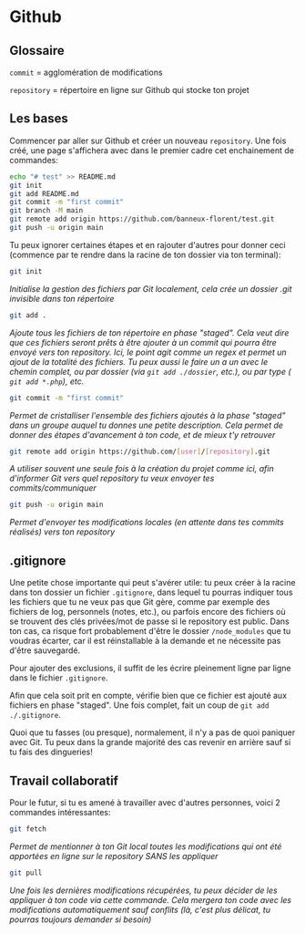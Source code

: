 # Github

## Glossaire

`commit` =  agglomération de modifications

`repository` = répertoire en ligne sur Github qui stocke ton projet

## Les bases

Commencer par aller sur Github et créer un nouveau `repository`. Une fois créé, une page s'affichera avec dans le premier cadre cet enchainement de commandes:

```bash
echo "# test" >> README.md
git init
git add README.md
git commit -m "first commit"
git branch -M main
git remote add origin https://github.com/banneux-florent/test.git
git push -u origin main
```
Tu peux ignorer certaines étapes et en rajouter d'autres pour donner ceci (commence par te rendre dans la racine de ton dossier via ton terminal):

```bash
git init
```
_Initialise la gestion des fichiers par Git localement, cela crée un dossier .git invisible dans ton répertoire_

```bash
git add .
```
_Ajoute tous les fichiers de ton répertoire en phase "staged". Cela veut dire que ces fichiers seront prêts à être ajouter à un commit qui pourra être envoyé vers ton repository. Ici, le point agit comme un regex et permet un ajout de la totalité des fichiers. Tu peux aussi le faire un a un avec le chemin complet, ou par dossier (via `git add ./dossier`, etc.), ou par type ( `git add *.php`), etc._

```bash
git commit -m "first commit"
```
_Permet de cristalliser l'ensemble des fichiers ajoutés à la phase "staged" dans un groupe auquel tu donnes une petite description. Cela permet de donner des étapes d'avancement à ton code, et de mieux t'y retrouver_

```bash
git remote add origin https://github.com/[user]/[repository].git
```
_A utiliser souvent une seule fois à la création du projet comme ici, afin d'informer Git vers quel repository tu veux envoyer tes commits/communiquer_

```bash
git push -u origin main
```
_Permet d'envoyer tes modifications locales (en attente dans tes commits réalisés) vers ton repository_


## .gitignore

Une petite chose importante qui peut s'avérer utile: tu peux créer à la racine dans ton dossier un fichier `.gitignore`, dans lequel tu pourras indiquer tous les fichiers que tu ne veux pas que Git gère, comme par exemple des fichiers de log, personnels (notes, etc.), ou parfois encore des fichiers où se trouvent des clés privées/mot de passe si le repository est public. Dans ton cas, ca risque fort probablement d'être le dossier `/node_modules` que tu voudras écarter, car il est réinstallable à la demande et ne nécessite pas d'être sauvegardé.

Pour ajouter des exclusions, il suffit de les écrire pleinement ligne par ligne dans le fichier `.gitignore`.

Afin que cela soit prit en compte, vérifie bien que ce fichier est ajouté aux fichiers en phase "staged". Une fois complet, fait un coup de `git add ./.gitignore`.

Quoi que tu fasses (ou presque), normalement, il n'y a pas de quoi paniquer avec Git. Tu peux dans la grande majorité des cas revenir en arrière sauf si tu fais des dingueries!

## Travail collaboratif

Pour le futur, si tu es amené à travailler avec d'autres personnes, voici 2 commandes intéressantes:

```bash
git fetch
```
_Permet de mentionner à ton Git local toutes les modifications qui ont été apportées en ligne sur le repository SANS les appliquer_

```bash
git pull
```
_Une fois les dernières modifications récupérées, tu peux décider de les appliquer à ton code via cette commande. Cela mergera ton code avec les modifications automatiquement sauf conflits (là, c'est plus délicat, tu pourras toujours demander si besoin)_
